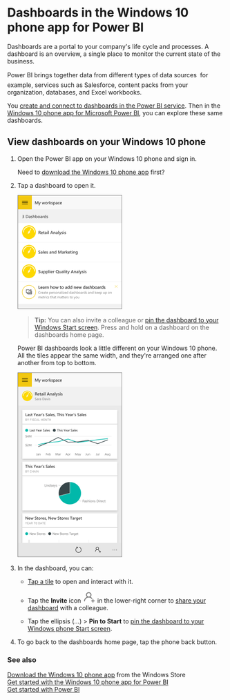 <properties 
   pageTitle="Dashboards in the Windows 10 phone app"
   description="Dashboards in the Windows 10 phone app for Power BI"
   services="powerbi" 
   documentationCenter="" 
   authors="maggiesMSFT" 
   manager="mblythe" 
   editor=""
   tags=""/>
 
<tags
   ms.service="powerbi"
   ms.devlang="NA"
   ms.topic="article"
   ms.tgt_pltfrm="NA"
   ms.workload="powerbi"
   ms.date="12/14/2015"
   ms.author="maggies"/>

# Dashboards in the Windows 10 phone app for Power BI  

Dashboards are a portal to your company's life cycle and processes. A dashboard is an overview, a single place to monitor the current state of the business. 

Power BI brings together data from different types of data sources &#151; for example, services such as Salesforce, content packs from your organization, databases, and Excel workbooks.

You [create and connect to dashboards in the Power BI service](powerbi-service-dashboards.md). Then in the [Windows 10 phone app for Microsoft Power BI](powerbi-mobile-win10phone-app-get-started.md), you can explore these same dashboards.

## View dashboards on your Windows 10 phone  
1.  Open the Power BI app on your Windows 10 phone and sign in.

    Need to [download the Windows 10 phone app](http://go.microsoft.com/fwlink/?LinkID=544867) first?

2.  Tap a dashboard to open it.   

    ![](media/powerbi-mobile-dashboards-in-the-win10phone-app/PBI_Win10Ph_DashHome.png)

    >**Tip:**  You can also invite a colleague or [pin the dashboard to your Windows Start screen](powerbi-mobile-pin-dashboard-from-win10phone-app.md). Press and hold on a dashboard on the dashboards home page.

    Power BI dashboards look a little different on your Windows 10 phone. All the tiles appear the same width, and they're arranged one after another from top to bottom.

    ![](media/powerbi-mobile-dashboards-in-the-win10phone-app/WPI_Win10Ph_Dash.png)

5.  In the dashboard, you can:

    -   [Tap a tile](powerbi-mobile-dashboards-in-the-win10phone-app.md) to open and interact with it.

    -   Tap the **Invite** icon ![](media/powerbi-mobile-dashboards-in-the-win10phone-app/PBI_Andr_InviteIcon.png) in the lower-right corner to [share your dashboard](powerbi-mobile-share-a-dashboard-from-the-win10phone-app.md) with a colleague.
    -   Tap the ellipsis (...) > **Pin to Start** to [pin the dashboard to your Windows phone Start screen](powerbi-mobile-pin-dashboard-from-win10phone-app.md). 
    

6.  To go back to the dashboards home page, tap the phone back button.

### See also  
[Download the Windows 10 phone app](http://go.microsoft.com/fwlink/?LinkID=544867) from the Windows Store  
[Get started with the Windows 10 phone app for Power BI](powerbi-mobile-win10phone-app-get-started.md)  
[Get started with Power BI](powerbi-service-get-started.md)  
